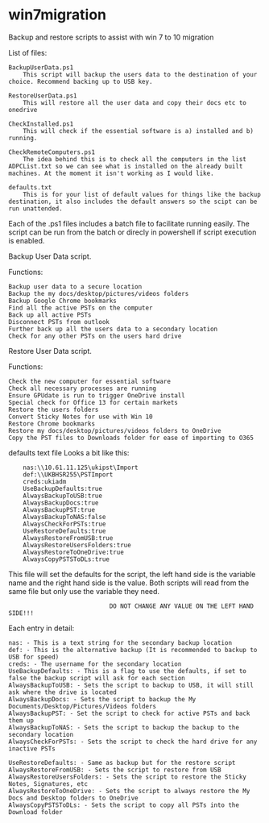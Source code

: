# win7migration

Backup and restore scripts to assist with win 7 to 10 migration

List of files:

    BackupUserData.ps1
        This script will backup the users data to the destination of your choice. Recommend backing up to USB key. 

    RestoreUserData.ps1 
        This will restore all the user data and copy their docs etc to onedrive

    CheckInstalled.ps1
        This will check if the essential software is a) installed and b) running. 

    CheckRemoteComputers.ps1 
        The idea behind this is to check all the computers in the list ADPCList.txt so we can see what is installed on the already built machines. At the moment it isn't working as I would like. 

    defaults.txt
        This is for your list of default values for things like the backup destination, it also includes the default answers so the scipt can be run unattended. 

Each of the .ps1 files includes a batch file to facilitate running easily. The script can be run from the batch or direcly in powershell if script execution is enabled. 


Backup User Data script. 

Functions:

    Backup user data to a secure location 
    Backup the my docs/desktop/pictures/videos folders
    Backup Google Chrome bookmarks
    Find all the active PSTs on the computer
    Back up all active PSTs
    Disconnect PSTs from outlook
    Further back up all the users data to a secondary location
    Check for any other PSTs on the users hard drive


Restore User Data script.

Functions:

    Check the new computer for essential software
    Check all necessary processes are running
    Ensure GPUdate is run to trigger OneDrive install
    Special check for Office 13 for certain markets
    Restore the users folders
    Convert Sticky Notes for use with Win 10
    Restore Chrome bookmarks
    Restore my docs/desktop/pictures/videos folders to OneDrive
    Copy the PST files to Downloads folder for ease of importing to O365


defaults text file
    Looks a bit like this: 

        nas:\\10.61.11.125\ukipst\Import
        def:\\UKBHSR255\PSTImport
        creds:ukiadm
        UseBackupDefaults:true
        AlwaysBackupToUSB:true
        AlwaysBackupDocs:true
        AlwaysBackupPST:true
        AlwaysBackupToNAS:false
        AlwaysCheckForPSTs:true
        UseRestoreDefaults:true
        AlwaysRestoreFromUSB:true
        AlwaysRestoreUsersFolders:true
        AlwaysRestoreToOneDrive:true
        AlwaysCopyPSTSToDLs:true

This file will set the defaults for the script, the left hand side is the variable name and the right hand side is the value. Both scripts will read from the same file but only use the variable they need. 

                                DO NOT CHANGE ANY VALUE ON THE LEFT HAND SIDE!!!

Each entry in detail: 

    nas: - This is a text string for the secondary backup location 
    def: - This is the alternative backup (It is recommended to backup to USB for speed)
    creds: - The username for the secondary location
    UseBackupDefaults: - This is a flag to use the defaults, if set to false the backup script will ask for each section
    AlwaysBackupToUSB: - Sets the script to backup to USB, it will still ask where the drive is located
    AlwaysBackupDocs: - Sets the script to backup the My Documents/Desktop/Pictures/Videos folders
    AlwaysBackupPST: - Set the script to check for active PSTs and back them up
    AlwaysBackupToNAS: - Sets the script to backup the backup to the secondary location
    AlwaysCheckForPSTs: - Sets the script to check the hard drive for any inactive PSTs

    UseRestoreDefaults: - Same as backup but for the restore script
    AlwaysRestoreFromUSB: - Sets the script to restore from USB
    AlwaysRestoreUsersFolders: - Sets the script to restore the Sticky Notes, Signatures, etc 
    AlwaysRestoreToOneDrive: - Sets the script to always restore the My Docs and Desktop folders to OneDrive
    AlwaysCopyPSTSToDLs: - Sets the script to copy all PSTs into the Download folder 